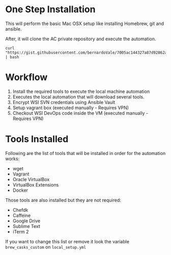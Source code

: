 One Step Installation
=====================
This will perform the basic Mac OSX setup like installing Homebrew, git and ansible.

After, it will clone the AC private repository and execute the automation.


````
curl "https://gist.githubusercontent.com/bernardoVale/7005ac144327a87d92862a1952f07e4a/raw/2b05d8f721a518f1a796ee05da6338d4855c864d/install.bash" | bash
````

Workflow
==========

1. Install the required tools to execute the local machine automation
2. Executes the local automation that will download several tools.
3. Encrypt WSI SVN credentials using Ansible Vault
4. Setup vagrant box (executed manually - Requires VPN)
5. Checkout WSI DevOps code inside the VM (executed manually - Requires VPN)


Tools Installed 
==========
Following are the list of tools that will be installed in order for the automation works:

- wget
- Vagrant
- Oracle VirtualBox
- VirtualBox Extensions
- Docker

Those tools are also installed but they are not required:

- Chefdk
- Caffeine
- Google Drive
- Sublime Text
- iTerm 2

If you want to change this list or remove it look the variable `brew_casks_custom` on `local_setup.yml`